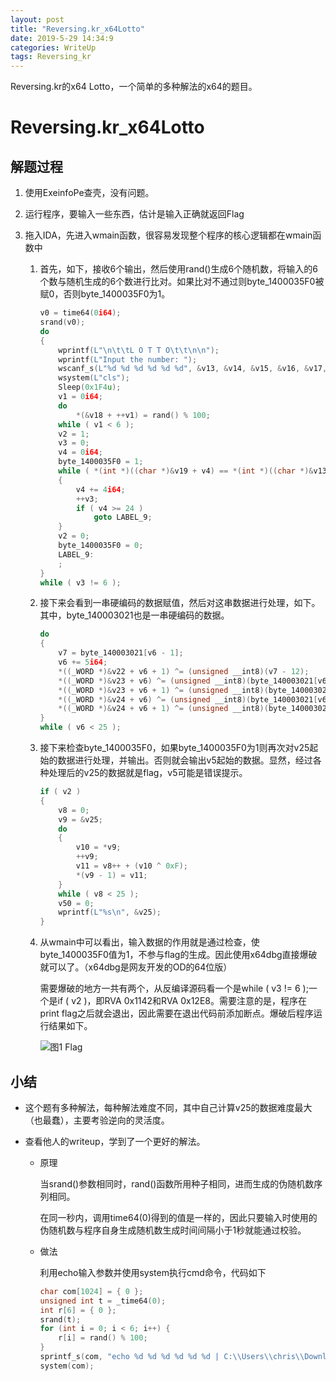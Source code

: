 ```yaml
---
layout: post
title: "Reversing.kr_x64Lotto"
date: 2019-5-29 14:34:9
categories: WriteUp
tags: Reversing_kr
---
```


Reversing.kr的x64 Lotto，一个简单的多种解法的x64的题目。

# Reversing.kr_x64Lotto

## 解题过程

1. 使用ExeinfoPe查壳，没有问题。

2. 运行程序，要输入一些东西，估计是输入正确就返回Flag

3. 拖入IDA，先进入wmain函数，很容易发现整个程序的核心逻辑都在wmain函数中

   1. 首先，如下，接收6个输出，然后使用rand()生成6个随机数，将输入的6个数与随机生成的6个数进行比对。如果比对不通过则byte_1400035F0被赋0，否则byte_1400035F0为1。

      ```c
      v0 = time64(0i64);
      srand(v0);
      do
      {
          wprintf(L"\n\t\tL O T T O\t\t\n\n");
          wprintf(L"Input the number: ");
          wscanf_s(L"%d %d %d %d %d %d", &v13, &v14, &v15, &v16, &v17, &v18);
          wsystem(L"cls");
          Sleep(0x1F4u);
          v1 = 0i64;
          do
              *(&v18 + ++v1) = rand() % 100;
          while ( v1 < 6 );
          v2 = 1;
          v3 = 0;
          v4 = 0i64;
          byte_1400035F0 = 1;
          while ( *(int *)((char *)&v19 + v4) == *(int *)((char *)&v13 + v4) )
          {
              v4 += 4i64;
              ++v3;
              if ( v4 >= 24 )
                  goto LABEL_9;
          }
          v2 = 0;
          byte_1400035F0 = 0;
          LABEL_9:
          ;
      }
      while ( v3 != 6 );
      ```

   2. 接下来会看到一串硬编码的数据赋值，然后对这串数据进行处理，如下。其中，byte_140003021也是一串硬编码的数据。

      ```c
      do
      {
          v7 = byte_140003021[v6 - 1];
          v6 += 5i64;
          *((_WORD *)&v22 + v6 + 1) ^= (unsigned __int8)(v7 - 12);
          *((_WORD *)&v23 + v6) ^= (unsigned __int8)(byte_140003021[v6 - 5] - 12);
          *((_WORD *)&v23 + v6 + 1) ^= (unsigned __int8)(byte_140003021[v6 - 4] - 12);
          *((_WORD *)&v24 + v6) ^= (unsigned __int8)(byte_140003021[v6 - 3] - 12);
          *((_WORD *)&v24 + v6 + 1) ^= (unsigned __int8)(byte_140003021[v6 - 2] - 12);
      }
      while ( v6 < 25 );
      ```

   3. 接下来检查byte_1400035F0，如果byte_1400035F0为1则再次对v25起始的数据进行处理，并输出。否则就会输出v5起始的数据。显然，经过各种处理后的v25的数据就是flag，v5可能是错误提示。

      ```c
      if ( v2 )
      {
          v8 = 0;
          v9 = &v25;
          do
          {
              v10 = *v9;
              ++v9;
              v11 = v8++ + (v10 ^ 0xF);
              *(v9 - 1) = v11;
          }
          while ( v8 < 25 );
          v50 = 0;
          wprintf(L"%s\n", &v25);
      }
      ```

   4. 从wmain中可以看出，输入数据的作用就是通过检查，使byte_1400035F0值为1，不参与flag的生成。因此使用x64dbg直接爆破就可以了。（x64dbg是网友开发的OD的64位版）

      需要爆破的地方一共有两个，从反编译源码看一个是while ( v3 != 6 );一个是if ( v2 )，即RVA 0x1142和RVA 0x12E8。需要注意的是，程序在print flag之后就会退出，因此需要在退出代码前添加断点。爆破后程序运行结果如下。

      ![图1 Flag](https://chrishuppor.github.io/image/Snipaste_2019-05-29_11-55-34.PNG)

## 小结

* 这个题有多种解法，每种解法难度不同，其中自己计算v25的数据难度最大（也最蠢），主要考验逆向的灵活度。

* 查看他人的writeup，学到了一个更好的解法。

  * 原理

    当srand()参数相同时，rand()函数所用种子相同，进而生成的伪随机数序列相同。

    在同一秒内，调用time64(0)得到的值是一样的，因此只要输入时使用的伪随机数与程序自身生成随机数生成时间间隔小于1秒就能通过校验。

  * 做法

    利用echo输入参数并使用system执行cmd命令，代码如下

    ```c
    char com[1024] = { 0 };
    unsigned int t = _time64(0);
    int r[6] = { 0 };
    srand(t);
    for (int i = 0; i < 6; i++) {
        r[i] = rand() % 100;
    }
    sprintf_s(com, "echo %d %d %d %d %d %d | C:\\Users\\chris\\Downloads\\Lotto\\Lotto.exe", r[0], r[1], r[2], r[3], r[4], r[5]);
    system(com);
    ```
